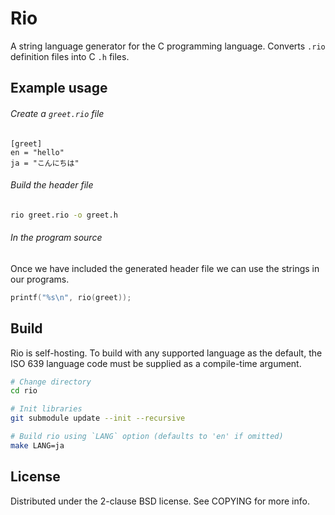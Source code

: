 
# Rio
A string language generator for the C programming language.
Converts `.rio` definition files into C `.h` files.

## Example usage

###### Create a `greet.rio` file
```
[greet]
en = "hello"
ja = "こんにちは"
```

###### Build the header file
```bash
rio greet.rio -o greet.h
```

###### In the program source
Once we have included the generated header file
we can use the strings in our programs.

```c
printf("%s\n", rio(greet));
```

## Build
Rio is self-hosting. To build with any supported language as the default,
the ISO 639 language code must be supplied as a compile-time argument.

```bash
# Change directory
cd rio

# Init libraries
git submodule update --init --recursive

# Build rio using `LANG` option (defaults to 'en' if omitted)
make LANG=ja
```

## License
Distributed under the 2-clause BSD license. See COPYING for more info.
